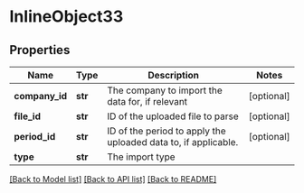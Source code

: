 # InlineObject33

## Properties
Name | Type | Description | Notes
------------ | ------------- | ------------- | -------------
**company_id** | **str** | The company to import the data for, if relevant | [optional] 
**file_id** | **str** | ID of the uploaded file to parse | [optional] 
**period_id** | **str** | ID of the period to apply the uploaded data to, if applicable. | [optional] 
**type** | **str** | The import type | 

[[Back to Model list]](../README.md#documentation-for-models) [[Back to API list]](../README.md#documentation-for-api-endpoints) [[Back to README]](../README.md)


